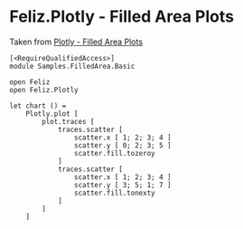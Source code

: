 # Feliz.Plotly - Filled Area Plots

Taken from [Plotly - Filled Area Plots](https://plot.ly/javascript/filled-area-plots/#stacked-area-chart)

```fsharp:plotly-chart-filledarea-basic
[<RequireQualifiedAccess>]
module Samples.FilledArea.Basic

open Feliz
open Feliz.Plotly

let chart () =
    Plotly.plot [
        plot.traces [
            traces.scatter [
                scatter.x [ 1; 2; 3; 4 ]
                scatter.y [ 0; 2; 3; 5 ]
                scatter.fill.tozeroy
            ]
            traces.scatter [
                scatter.x [ 1; 2; 3; 4 ]
                scatter.y [ 3; 5; 1; 7 ]
                scatter.fill.tonexty
            ]
        ]
    ]
```